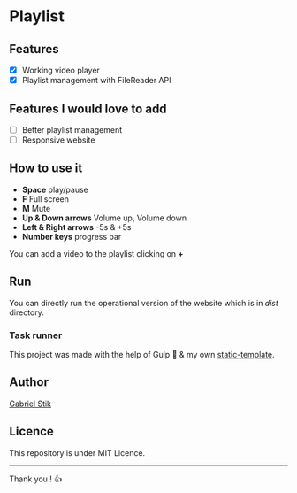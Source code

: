 # Playlist

## Features
- [x] Working video player
- [x] Playlist management with FileReader API

## Features I would love to add
- [ ] Better playlist management
- [ ] Responsive website

## How to use it
- **Space** play/pause
- **F** Full screen
- **M** Mute
- **Up & Down arrows** Volume up, Volume down
- **Left & Right arrows** -5s & +5s
- **Number keys** progress bar

You can add a video to the playlist clicking on **+**

## Run
You can directly run the operational version of the website which is in _dist_ directory.

### Task runner
This project was made with the help of Gulp 🍹 & my own [static-template](https://github.com/gabrielstik/static-template).

## Author
[Gabriel Stik](http://github.com/gabrielstik)

## Licence
This repository is under MIT Licence.

***

Thank you ! :thumbsup: